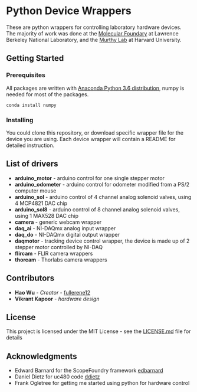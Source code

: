 # Python Device Wrappers

These are python wrappers for controlling laboratory hardware devices. The majority of work was done at the [Molecular Foundary](http://foundry.lbl.gov/facilities/imaging_and_manipulation_of_nanostructures/index.html) at Lawrence Berkeley National Laboratory, and the [Murthy Lab](https://vnmurthylab.org/) at Harvard University.

## Getting Started

### Prerequisites

All packages are written with [Anaconda Python 3.6 distribution](https://www.anaconda.com/download/), numpy is needed for most of the packages.

```
conda install numpy
```


### Installing

You could clone this repository, or download specific wrapper file for the device you are using. Each device wrapper will contain a README for detailed instruction.

## List of drivers

* **arduino_motor**  - arduino control for one single stepper motor
* **arduino_odometer**  - arduino control for odometer modified from a PS/2 computer mouse
* **arduino_sol**  - arduino control of 4 channel analog solenoid valves, using 4 MCP4821 DAC chip
* **arduino_sol8**  - arduino control of 8 channel analog solenoid valves, using 1 MAX528 DAC chip
* **camera**  - generic webcam wrapper 
* **daq_ai**  - NI-DAQmx analog input wrapper
* **daq_do**  - NI-DAQmx digital output wrapper
* **daqmotor**  - tracking device control wrapper, the device is made up of 2 stepper motor controlled by NI-DAQ
* **flircam**  - FLIR camera wrappers
* **thorcam**  - Thorlabs camera wrappers

## Contributors

* **Hao Wu** - *Creator* - [fullerene12](https://github.com/fullrene12)
* **Vikrant Kapoor** - *hardware design*

## License

This project is licensed under the MIT License - see the [LICENSE.md](LICENSE.md) file for details

## Acknowledgments

* Edward Barnard for the ScopeFoundry framework [edbarnard](https://github.com/edbarnard)
* Daniel Dietz for uc480 code [ddietz](http://ddietze.github.io/Py-Hardware-Support/index.html)
* Frank Ogletree for getting me started using python for hardware control